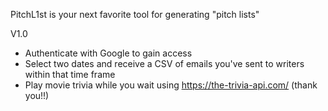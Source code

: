 PitchL1st is your next favorite tool for generating "pitch lists" 

V1.0 
- Authenticate with Google to gain access 
- Select two dates and receive a CSV of emails you've sent to writers within that time frame
- Play movie trivia while you wait using https://the-trivia-api.com/ (thank you!!) 
